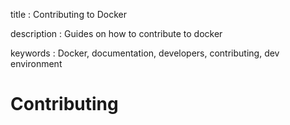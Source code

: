 title
:   Contributing to Docker

description
:   Guides on how to contribute to docker

keywords
:   Docker, documentation, developers, contributing, dev environment

Contributing
============
